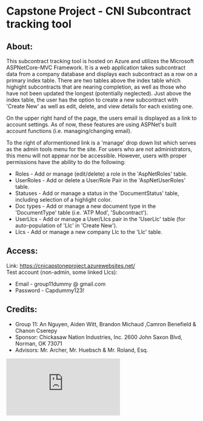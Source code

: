 # Capstone Project - CNI Subcontract tracking tool   
   
## About:       
This subcontract tracking tool is hosted on Azure and utilizes the Microsoft ASPNetCore-MVC Framework. It is a web application takes subcontract data from a company database and displays each subcontract as a row on a primary index table. There are two tables above the index table which highight subcontracts that are nearing completion, as well as those who have not been updated the longest (potentially neglected). Just above the index table, the user has the option to create a new subcontract with 'Create New' as well as edit, delete, and view details for each existing one.     
     
On the upper right hand of the page, the users email is displayed as a link to account settings. As of now, these features are using ASPNet's built account functions (i.e. managing/changing email).    
    
To the right of aformentioned link is a 'manage' drop down list which serves as the admin tools menu for the site. For users who are not administrators, this menu will not appear nor be accessible. However, users with proper permissions have the ability to do the following:   
* Roles - Add or manage (edit/delete) a role in the 'AspNetRoles' table.   
* UserRoles - Add or delete a User/Role Pair in the 'AspNetUserRoles' table.   
* Statuses - Add or manage a status in the 'DocumentStatus' table, including selection of a highlight color.   
* Doc types - Add or manage a new document type in the 'DocumentType' table (i.e. 'ATP Mod', 'Subcontract').   
* UserLlcs - Add or manage a User/Llcs pair in the 'UserLlc' table (for auto-population of 'Llc' in 'Create New').   
* Llcs - Add or manage a new company Llc to the 'Llc' table.    
  
## Access:   
Link: https://cnicapstoneproject.azurewebsites.net/   
Test account (non-admin, some linked Llcs):   
* Email - group11dummy @ gmail.com
* Password - Capdummy123!   
    
## Credits:    
* Group 11: An Nguyen, Aiden Witt, Brandon Michaud ,Camron Benefield & Chanon Cserepy        
* Sponsor: Chickasaw Nation Industries, Inc. 2600 John Saxon Blvd, Norman, OK 73071    
* Advisors: Mr. Archer, Mr. Huebsch & Mr. Roland, Esq.   


![Wire Frame for Website](https://github.com/MajorDuck/CapstoneProject/blob/master/SiteWireframe.pdf?raw=true)

